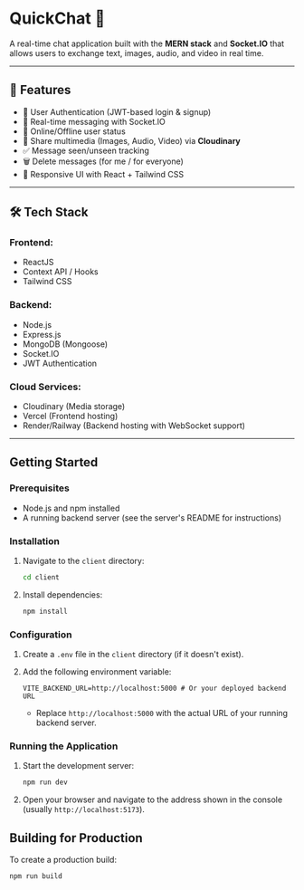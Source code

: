# QuickChat 💬

A real-time chat application built with the **MERN stack** and **Socket.IO** that allows users to exchange text, images, audio, and video in real time.

---

## 🚀 Features

- 🔑 User Authentication (JWT-based login & signup)
- 💬 Real-time messaging with Socket.IO
- 👤 Online/Offline user status
- 📸 Share multimedia (Images, Audio, Video) via **Cloudinary**
- ✅ Message seen/unseen tracking
- 🗑️ Delete messages (for me / for everyone)
- 🎨 Responsive UI with React + Tailwind CSS

---

## 🛠️ Tech Stack

### Frontend:

- ReactJS
- Context API / Hooks
- Tailwind CSS

### Backend:

- Node.js
- Express.js
- MongoDB (Mongoose)
- Socket.IO
- JWT Authentication

### Cloud Services:

- Cloudinary (Media storage)
- Vercel (Frontend hosting)
- Render/Railway (Backend hosting with WebSocket support)

---

## Getting Started

### Prerequisites

- Node.js and npm installed
- A running backend server (see the server's README for instructions)

### Installation

1.  Navigate to the `client` directory:

    ```bash
    cd client
    ```

2.  Install dependencies:

    ```bash
    npm install
    ```

### Configuration

1.  Create a `.env` file in the `client` directory (if it doesn't exist).
2.  Add the following environment variable:

    ```
    VITE_BACKEND_URL=http://localhost:5000 # Or your deployed backend URL
    ```

    - Replace `http://localhost:5000` with the actual URL of your running backend server.

### Running the Application

1.  Start the development server:

    ```bash
    npm run dev
    ```

2.  Open your browser and navigate to the address shown in the console (usually `http://localhost:5173`).

## Building for Production

To create a production build:

```bash
npm run build
```
